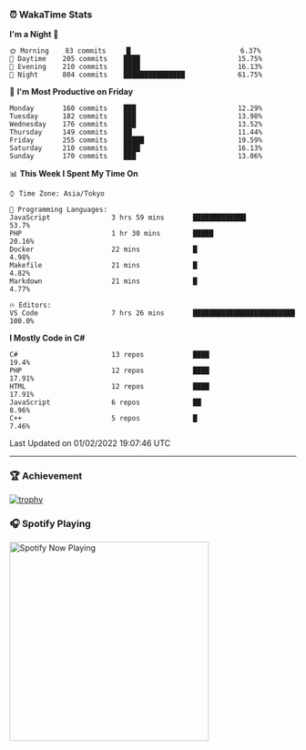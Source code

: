 ### ⏰ WakaTime Stats


<!--START_SECTION:waka-->
**I'm a Night 🦉** 

```text
🌞 Morning    83 commits     █                           6.37% 
🌆 Daytime    205 commits    ████                        15.75% 
🌃 Evening    210 commits    ████                        16.13% 
🌙 Night      804 commits    ███████████████             61.75%

```
📅 **I'm Most Productive on Friday** 

```text
Monday       160 commits    ███                         12.29% 
Tuesday      182 commits    ███                         13.98% 
Wednesday    176 commits    ███                         13.52% 
Thursday     149 commits    ██                          11.44% 
Friday       255 commits    █████                       19.59% 
Saturday     210 commits    ████                        16.13% 
Sunday       170 commits    ███                         13.06%

```


📊 **This Week I Spent My Time On** 

```text
⌚︎ Time Zone: Asia/Tokyo

💬 Programming Languages: 
JavaScript               3 hrs 59 mins       █████████████               53.7% 
PHP                      1 hr 30 mins        █████                       20.16% 
Docker                   22 mins             █                           4.98% 
Makefile                 21 mins             █                           4.82% 
Markdown                 21 mins             █                           4.77%

🔥 Editors: 
VS Code                  7 hrs 26 mins       █████████████████████████   100.0%

```

**I Mostly Code in C#** 

```text
C#                       13 repos            ████                        19.4% 
PHP                      12 repos            ████                        17.91% 
HTML                     12 repos            ████                        17.91% 
JavaScript               6 repos             ██                          8.96% 
C++                      5 repos             █                           7.46%

```



 Last Updated on 01/02/2022 19:07:46 UTC
<!--END_SECTION:waka-->

---

### 🏆 Achievement

[![trophy](https://github-profile-trophy.vercel.app/?username=Slime-hatena&theme=flat&no-bg=true&no-frame=true&column=8)](https://github.com/ryo-ma/github-profile-trophy)

### 🎧 Spotify Playing

[<img src="https://spotify-now-playing-slime-hatena.vercel.app/api/spotify-playing" alt="Spotify Now Playing" width="350" />](https://open.spotify.com/user/slime_hatena)

<!--
**Slime-hatena/Slime-hatena** is a ✨ _special_ ✨ repository because its `README.md` (this file) appears on your GitHub profile.

Here are some ideas to get you started:

- 🔭 I’m currently working on ...
- 🌱 I’m currently learning ...
- 👯 I’m looking to collaborate on ...
- 🤔 I’m looking for help with ...
- 💬 Ask me about ...
- 📫 How to reach me: ...
- 😄 Pronouns: ...
- ⚡ Fun fact: ...
-->
